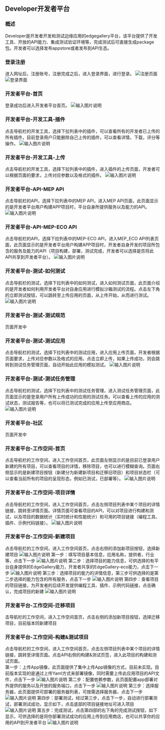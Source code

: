 ## Developer开发者平台

### 概述
Developer是开发者开发和测试边缘应用的edgegallery平台，该平台提供了开发工具、开放的API能力、集成测试验证环境等，完成测试后可直接生成package包。开发者可以选择发布appstore或者发布到API生态。

### 登录注册
 进入网址后，注册账号，注册完成之后，进入登录界面，进行登录。
![注册页面](https://images.gitee.com/uploads/images/2020/0908/163000_767c7da4_5416924.png "注册.PNG")
![登录界面](https://images.gitee.com/uploads/images/2020/0908/163022_fe7cc972_5416924.png "登录.PNG")

### 开发者平台-首页
登录成功后进入开发者平台首页。
![输入图片说明](https://images.gitee.com/uploads/images/2020/0910/203347_7c79c40a_7625288.png "首页.png")

### 开发者平台-开发工具-插件
点击导航栏的开发工具，选择下拉列表中的插件，可以查看所有的开发者已上传的所有插件，目前登录用户只能删除自己上传的插件，可以查看详情，下载，评分等操作。
![输入图片说明](https://images.gitee.com/uploads/images/2020/0915/100113_a5e86049_5504908.png "插件列表页.png")

### 开发者平台-开发工具-上传
点击导航栏的开发工具，选择下拉列表中的插件，进入插件的上传页面，开发者可以根据页面的要求，上传对应参数以及格式的插件。
![输入图片说明](https://images.gitee.com/uploads/images/2020/0915/100742_b5d51d5a_5504908.png "插件上传.png")

### 开发者平台-API-MEP API
点击导航栏的API，选择下拉列表中的MEP API，进入MEP API页面，此页面显示的是开发者平台用户构建APP项目时，平台自身所提供服务以及能力的API。
![输入图片说明](https://images.gitee.com/uploads/images/2020/0915/140902_fa81941d_5504908.png "mep-api-new.png")

### 开发者平台-API-MEP-ECO API
点击导航栏的API，选择下拉列表中的MEP-ECO API，进入MEP_ECO API列表页面，此页面显示的是开发者平台用户构建APP项目时，开发者自身开发的项目所包含的服务及能力的API（项目构建，部署，测试完成，开发者可以选择是否将此API共享到开发者平台）。
![输入图片说明](https://images.gitee.com/uploads/images/2020/0915/140928_610b247e_5504908.png "eco-new-api.png")

### 开发者平台-测试-如何测试
点击导航栏的测试，选择下拉列表中的如何测试，进入如何测试页面，此页面介绍的是开发者如何利用开发者平台对自身应用进行模拟沙箱测试的流程。点击左下角的立即测试按钮，可以跳转至上传应用的页面，从上传开始，从而进行测试。
![输入图片说明](https://images.gitee.com/uploads/images/2020/0915/111122_dd972008_5504908.png "howtotest.png")

### 开发者平台-测试-测试规范
页面开发中

### 开发者平台-测试-测试应用
点击导航栏的测试，选择下拉列表中的测试应用，进入应用上传页面，开发者根据页面要求，上传对应参数以及格式的应用。点击立即上传，如果上传成功，则会跳转到测试任务管理页面，自动开始此应用的模拟测试。
![输入图片说明](https://images.gitee.com/uploads/images/2020/0915/112903_60ae05d4_5504908.png "测试应用.png")

### 开发者平台-测试-测试任务管理
点击导航栏的测试，选择下拉列表中的测试任务管理，进入测试任务管理页面，此页面显示的是登录用户所有上传成功的应用的测试任务。可以查看上传的应用的测试状态，测试报告等，也可以将已测试完成的应用上传至应用商店。
![输入图片说明](https://images.gitee.com/uploads/images/2020/0915/113433_718e3cb3_5504908.png "测试任务管理.png")

### 开发者平台-社区
页面开发中

### 开发者平台-工作空间-首页
点击导航栏的工作空间，进入工作空间首页，此页面左侧显示的是目前已登录用户新建的所有项目，可以查看项目的详情，移除项目，也可以进行模糊查询。页面右侧显示的是新建项目按钮（新建分为新建新项目和迁移旧项目）和项目状态栏（可以查看当前所有的项目的呈现形态，例如已测试，已部署等）。
![输入图片说明](https://images.gitee.com/uploads/images/2020/0915/141614_aad7c08a_5504908.png "工作空间-首页.png")

### 开发者平台-工作空间-项目详情
点击导航栏的工作空间，进入工作空间首页，点击左侧项目列表中某个项目的详情链接，跳转至详情页面。详情页面可查看项目的API，可以对项目进行构建和测试，以及项目的数据统计（实时统计和性能统计）和可用的项目链接（编程工具、插件、示例代码链接）。
![输入图片说明](https://images.gitee.com/uploads/images/2020/0915/143742_f220e3a2_5504908.png "ws-detail.png")

### 开发者平台-工作空间-新建项目
点击导航栏的工作空间，进入工作空间首页，点击右侧的添加新项目按钮，选择新建项目
![输入图片说明](https://images.gitee.com/uploads/images/2020/0915/144026_91b6d687_5504908.png "ws-new.png")
第一步：填写项目基本信息，应用名称，提供者，行业等，点击下一步
![输入图片说明](https://images.gitee.com/uploads/images/2020/0915/144208_a5995284_5504908.png "ws-new-1.png")
第二步：选择项目的能力信息，可供选择的有平台自身提供的EdgeGallery能力，开发者共享的EdgeGallery-eco能力，点击下一步
![输入图片说明](https://images.gitee.com/uploads/images/2020/0915/144501_10042234_5504908.png "ws-new-2.png")
第三步：选择项目的能力的详情信息，第三步可供选择的是第二步选择的能力包含的所有服务，点击下一步
![输入图片说明](https://images.gitee.com/uploads/images/2020/0915/144910_8db3281c_5504908.png "ws-new-3.png")
第四步：查看项目的项目链接，为开发者的后续开发提供编程工具、插件、示例代码链接，点击确认，完成项目的新建
![输入图片说明](https://images.gitee.com/uploads/images/2020/0915/145348_92c759c6_5504908.png "ws-new-4.png")

### 开发者平台-工作空间-迁移项目
击导航栏的工作空间，进入工作空间首页，点击右侧的添加新项目按钮，选择迁移项目，目前版本同新建项目

### 开发者平台-工作空间-构建&测试项目
点击导航栏的工作空间，进入工作空间首页，点击左侧项目列表中某个项目的详情链接，跳转至详情页面。点击API右侧的构建&测试页签，进入此项目的构建和测试页面。<br>
第一步：上传App镜像，此页面提供了集中上传App镜像的方式，目前未实现。目前版本实现的是通过上传Yaml方式来部署镜像，同时需要上传此应用项目的API文件，点击下一步
![输入图片说明](https://images.gitee.com/uploads/images/2020/0915/150855_59e76352_5504908.png "bt-1.png")
第二步：配置依赖参数，此页面配置app部署对外提供的服务以及开放的服务端口，点击下一步
![输入图片说明](https://images.gitee.com/uploads/images/2020/0915/151856_54dcb73d_5504908.png "bt-2.png")
第三步：选择服务器，此页面提供可部署的服务器列表，可按需选择服务器，点击下一步
![输入图片说明](https://images.gitee.com/uploads/images/2020/0915/152037_f95e5aec_5504908.png "bt-3.png")
第四步：部署测试，经过第三步，点击下一步，自动进行部署测试，部署测试成功，显示如下，点击底部的项目链接地址可进入项目
![输入图片说明](https://images.gitee.com/uploads/images/2020/0915/154022_c5bbe37c_5504908.png "测试成功.png")
第五步：完成测试，点击第四部的右下角的完成测试按钮，如下显示，可供选择的是将你部署测试成功的应用上传到应用商店，也可以共享你的应用的API到开发者平台
![输入图片说明](https://images.gitee.com/uploads/images/2020/0915/154320_531f8f89_5504908.png "发布.png")



